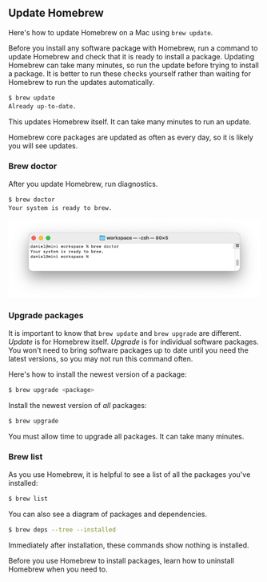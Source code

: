 ## Update Homebrew

Here's how to update Homebrew on a Mac using `brew update`.

Before you install any software package with Homebrew, run a command to update Homebrew and check that it is ready to install a package. Updating Homebrew can take many minutes, so run the update before trying to install a package. It is better to run these checks yourself rather than waiting for Homebrew to run the updates automatically.

```bash
$ brew update
Already up-to-date.
```

This updates Homebrew itself. It can take many minutes to run an update.

Homebrew core packages are updated as often as every day, so it is likely you will see updates.

### Brew doctor

After you update Homebrew, run diagnostics.

```bash
$ brew doctor
Your system is ready to brew.
```

![](/assets/images/ruby/brew-doctor.png)

### Upgrade packages

It is important to know that `brew update` and `brew upgrade` are different. _Update_ is for Homebrew itself. _Upgrade_ is for individual software packages. You won't need to bring software packages up to date until you need the latest versions, so you may not run this command often.

Here's how to install the newest version of a package:

```bash
$ brew upgrade <package>
```

Install the newest version of _all_ packages:

```bash
$ brew upgrade
```

You must allow time to upgrade all packages. It can take many minutes.

### Brew list

As you use Homebrew, it is helpful to see a list of all the packages you've installed:

```bash
$ brew list
```

You can also see a diagram of packages and dependencies.

```bash
$ brew deps --tree --installed
```

Immediately after installation, these commands show nothing is installed.

Before you use Homebrew to install packages, learn how to uninstall Homebrew when you need to.
